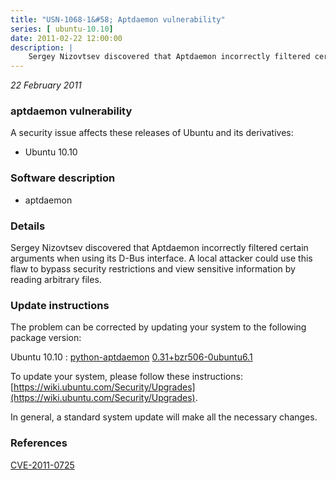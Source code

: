 ```yaml
---
title: "USN-1068-1&#58; Aptdaemon vulnerability"
series: [ ubuntu-10.10]
date: 2011-02-22 12:00:00
description: |
    Sergey Nizovtsev discovered that Aptdaemon incorrectly filtered certain arguments when using its D-Bus interface. A local attacker could use this flaw to bypass security restrictions and view sensitive information by reading arbitrary files. 
--- 
```

 
 

*22 February 2011*

### aptdaemon vulnerability

A security issue affects these releases of Ubuntu and its derivatives:

* Ubuntu 10.10

### Software description

* aptdaemon 

### Details

Sergey Nizovtsev discovered that Aptdaemon incorrectly filtered certain arguments when using its D-Bus interface. A local attacker could use this flaw to bypass security restrictions and view sensitive information by reading arbitrary files. 

### Update instructions

The problem can be corrected by updating your system to the following package version:

Ubuntu 10.10
 : [python-aptdaemon](https://launchpad.net/ubuntu/+source/aptdaemon) <span> [0.31+bzr506-0ubuntu6.1](https://launchpad.net/ubuntu/+source/aptdaemon/0.31+bzr506-0ubuntu6.1) </span> 

To update your system, please follow these instructions: [https://wiki.ubuntu.com/Security/Upgrades](https://wiki.ubuntu.com/Security/Upgrades).

In general, a standard system update will make all the necessary changes. 

### References

 
 [CVE-2011-0725](http://people.ubuntu.com/~ubuntu-security/cve/CVE-2011-0725)
 

